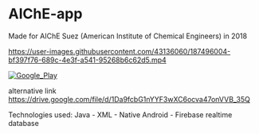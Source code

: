 # AIChE-app
Made for AIChE Suez (American Institute of Chemical Engineers) in 2018


https://user-images.githubusercontent.com/43136060/187496004-bf397f76-689c-4e3f-a541-95268b6c62d5.mp4

[![Google_Play](https://user-images.githubusercontent.com/43136060/187498475-e93eae8a-5cae-4ef0-917a-a84d125c99cb.jpg)](https://play.google.com/store/apps/details?id=com.domain.firebaseapp)

alternative link https://drive.google.com/file/d/1Da9fcbG1nYYF3wXC6ocva47onVVB_35Q  

Technologies used: Java - XML - Native Android - Firebase realtime database
